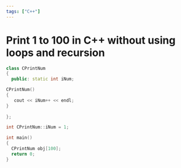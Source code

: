 ```yaml
---
tags: ["C++"]
---
```

# Print 1 to 100 in C++ without using loops and recursion

```cpp 
class CPrintNum
{ 
  public: static int iNum;

CPrintNum() 
{
   cout << iNum++ << endl; 
} 
   
};

int CPrintNum::iNum = 1;

int main() 
{ 
  CPrintNum obj[100]; 
  return 0; 
} 
```
